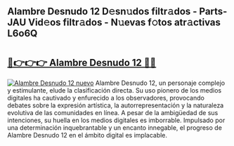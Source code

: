 ## Alambre Desnudo 12 D𝚎sn𝚞dos filtr𝚊dos - Parts-JAU Vid𝚎os filtr𝚊dos - N𝚞evas f𝚘tos atr𝚊ctivas L6o6Q

# <h2><a href="http://mb5nh2.tromn.icu/?c=Alambre+Desnudo+12">🔗👉👉👉 Alambre Desnudo 12 🔗🔗</a></h2>

[![Alambre Desnudo 12 nuevo](https://i.imgur.com/pEAQMta.gif)](http://mb5nh2.tromn.icu/?c=Alambre+Desnudo+12)
Alambre Desnudo 12, un personaje complejo y estimulante, elude la clasificación directa. Su uso pionero de los medios digitales ha cautivado y enfurecido a los observadores, provocando debates sobre la expresión artística, la autorrepresentación y la naturaleza evolutiva de las comunidades en línea. A pesar de la ambigüedad de sus intenciones, su huella en los medios digitales es imborrable. Impulsado por una determinación inquebrantable y un encanto innegable, el progreso de Alambre Desnudo 12 en el ámbito digital es implacable.
